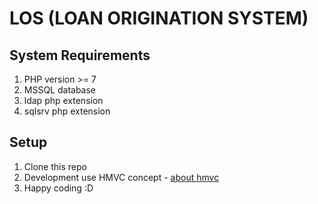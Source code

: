 # LOS (LOAN ORIGINATION SYSTEM)

## System Requirements
1. PHP version >= 7
2. MSSQL database
3. ldap php extension
4. sqlsrv php extension

## Setup
1. Clone this repo
2. Development use HMVC concept - [about hmvc](https://github.com/alzen8work/CodeIgniter-HMVC)
3. Happy coding :D
